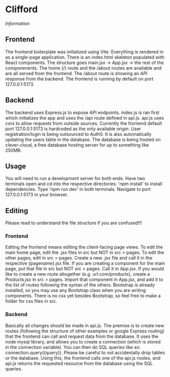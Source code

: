 # Clifford
*Information*
## Frontend
The frontend boilerplate was initialized using Vite. Everything is rendered in as a single-page application. There is an index.html skeleton populated with React components. The structure goes main.jsx -> App.jsx -> the rest of the componenents. The home (/) route and the /about routes are available and are all served from the frontend. The /about route is showing an API response from the backend. The frontend is running by default on port 127.0.0.1:5173.

## Backend
The backend uses Express.js to expose API endpoints. index.js is ran first which initializes the app and uses the /api route defined in api.js. api.js uses cors to allow requests from outside sources. Currently the frontend default port 127.0.0.1:5173 is hardcoded as the only available origin. User registration/login is being outsourced to Auth0. It is also automatically updating the users table in the database. The database is being hosted on clever-cloud, a free database hosting server for up to something like 250MB. 

## Usage
You will need to run a development server for both ends. Have two terminals open and cd into the respective directories. 'npm install' to install dependencies. Type 'npm run dev' in both terminals. Navigate to port 127.0.0.1:5173 in your browser.

## Editing
Please read to understand the file structure if you are confused!!!
### Frontend
Editing the frontend means editing the client-facing page views. To edit the main home page, edit the .jsx files in src but NOT in src > pages. To edit the other pages, edit in src > pages. Create a new .jsx file and call it in the respective {pagename}.jsx file. If you are creating a component for the main page, put that file in src but NOT src > pages. Call it in App.jsx. If you would like to create a new route altogether (e.g. url.com/products), create a Products.jsx in src > pages. Import that component in App.jsx, and add it to the list of routes following the syntax of the others. Bootstrap is already installed, so you may use any Bootstrap class when you are writing components. There is no css yet besides Bootstrap, so feel free to make a folder for css files in src.
### Backend
Basically all changes should be made in api.js. The premise is to create new routes (following the structure of other examples or google Express routing) that the frontend can call and request data from the database. It uses the node mysql library, and allows you to create a connection (which is stored in the connection variable). You can then do SQL queries like so: connection.query({query}). Please be careful to not accidentally drop tables or the database. Using this, the frontend calls one of the api.js routes, and api.js returns the requested resource from the database using the SQL queries.